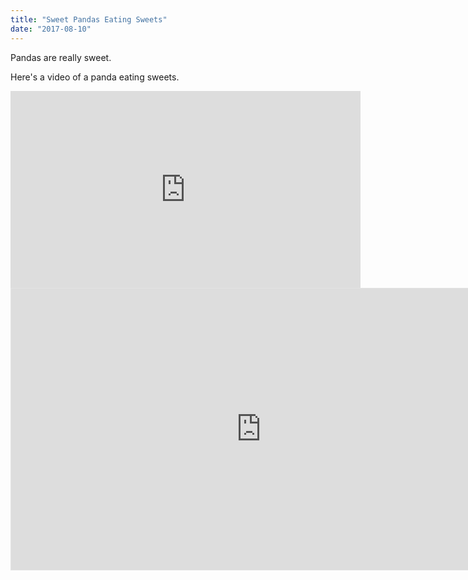 ```yaml
---
title: "Sweet Pandas Eating Sweets"
date: "2017-08-10"
---
```


Pandas are really sweet.

Here's a video of a panda eating sweets.

<iframe width="560" height="315" src="https://www.youtube.com/embed/4n0xNbfJLR8" frameborder="0" allowfullscreen></iframe>

<iframe style="border: 1px solid rgba(0, 0, 0, 0.1);" width="800" height="450" src="https://www.figma.com/embed?embed_host=share&url=https%3A%2F%2Fwww.figma.com%2Ffile%2F6dJfO02CpsehZeCXDK615K%2F%25E5%25AE%259C%25E5%25B1%2585%25E7%2594%259F%25E6%25B4%25BB%25E5%25B0%258F%25E7%25A8%258B%25E5%25BA%258F%3Fnode-id%3D10298%253A41" allowfullscreen></iframe>
